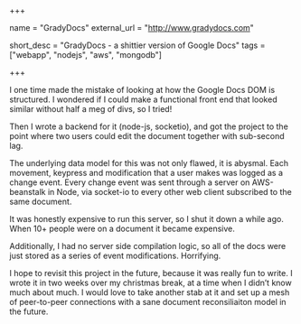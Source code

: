+++

name = "GradyDocs"
external_url = "http://www.gradydocs.com"

short_desc = "GradyDocs - a shittier version of Google Docs"
tags = ["webapp", "nodejs", "aws", "mongodb"]

+++

I one time made the mistake of looking at how the Google Docs DOM is structured. I wondered if I could make a functional front end that looked similar without half a meg of divs, so I tried!

Then I wrote a backend for it (node-js, socketio), and got the project to the point where two users could edit the document together with sub-second lag. 

The underlying data model for this was not only flawed, it is abysmal.  Each movement, keypress and modification that a user makes was logged as a change event. Every change event was sent through a server on AWS-beanstalk in Node, via socket-io to every other web client subscribed to the same document.

It was honestly expensive to run this server, so I shut it down a while ago. When 10+ people were on a document it became expensive. 

Additionally, I had no server side compilation logic, so all of the docs were just stored as a series of event modifications.  Horrifying. 

I hope to revisit this project in the future, because it was really fun to write.  I wrote it in two weeks over my christmas break, at a time when I didn’t know much about much.  I would love to take another stab at it and set up a mesh of peer-to-peer connections with a sane document reconsiliaiton model in the future.

